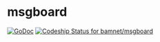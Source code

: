 msgboard
========

[![GoDoc](https://godoc.org/github.com/bamnet/msgboard/backend?status.svg)](https://godoc.org/github.com/bamnet/msgboard/backend)
[![Codeship Status for bamnet/msgboard](https://codeship.io/projects/bf9ca820-11d9-0132-3223-6a4a1fafbd85/status?branch=master)](https://codeship.io/projects/33139)
